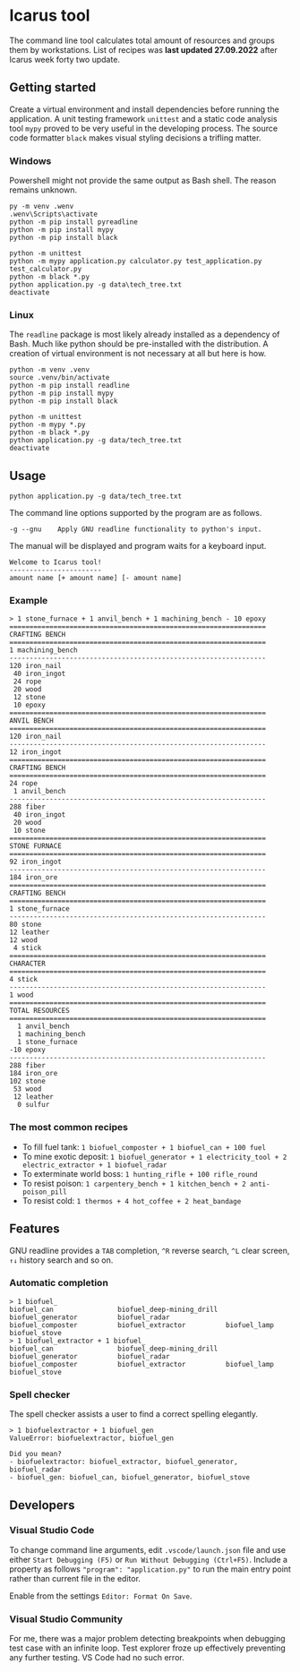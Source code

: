 # Icarus tool

The command line tool calculates total amount of resources and groups them by workstations. List of recipes was **last updated 27.09.2022** after Icarus week forty two update.

## Getting started

Create a virtual environment and install dependencies before running the application.
A unit testing framework `unittest` and a static code analysis tool `mypy` proved to be very useful in the developing process. The source code formatter `black` makes visual styling decisions a trifling matter.

### Windows

Powershell might not provide the same output as Bash shell. The reason remains unknown.

```
py -m venv .wenv
.wenv\Scripts\activate
python -m pip install pyreadline
python -m pip install mypy
python -m pip install black

python -m unittest
python -m mypy application.py calculator.py test_application.py test_calculator.py
python -m black *.py
python application.py -g data\tech_tree.txt
deactivate
```

### Linux

The `readline` package is most likely already installed as a dependency of Bash. Much like python should be pre-installed with the distribution. A creation of virtual environment is not necessary at all but here is how.

```
python -m venv .venv
source .venv/bin/activate
python -m pip install readline
python -m pip install mypy
python -m pip install black

python -m unittest
python -m mypy *.py
python -m black *.py
python application.py -g data/tech_tree.txt
deactivate
```

## Usage

```
python application.py -g data/tech_tree.txt
```

The command line options supported by the program are as follows.

```
-g --gnu    Apply GNU readline functionality to python's input.
```

The manual will be displayed and program waits for a keyboard input.

```
Welcome to Icarus tool!
-----------------------
amount name [+ amount name] [- amount name]
```

### Example

```
> 1 stone_furnace + 1 anvil_bench + 1 machining_bench - 10 epoxy
================================================================
CRAFTING BENCH
================================================================
1 machining_bench
----------------------------------------------------------------
120 iron_nail
 40 iron_ingot
 24 rope
 20 wood
 12 stone
 10 epoxy
================================================================
ANVIL BENCH
================================================================
120 iron_nail
----------------------------------------------------------------
12 iron_ingot
================================================================
CRAFTING BENCH
================================================================
24 rope
 1 anvil_bench
----------------------------------------------------------------
288 fiber
 40 iron_ingot
 20 wood
 10 stone
================================================================
STONE FURNACE
================================================================
92 iron_ingot
----------------------------------------------------------------
184 iron_ore
================================================================
CRAFTING BENCH
================================================================
1 stone_furnace
----------------------------------------------------------------
80 stone
12 leather
12 wood
 4 stick
================================================================
CHARACTER
================================================================
4 stick
----------------------------------------------------------------
1 wood
================================================================
TOTAL RESOURCES
================================================================
  1 anvil_bench
  1 machining_bench
  1 stone_furnace
-10 epoxy
----------------------------------------------------------------
288 fiber
184 iron_ore
102 stone
 53 wood
 12 leather
  0 sulfur
```

### The most common recipes

- To fill fuel tank: `1 biofuel_composter + 1 biofuel_can + 100 fuel`
- To mine exotic deposit: `1 biofuel_generator + 1 electricity_tool + 2 electric_extractor + 1 biofuel_radar`
- To exterminate world boss: `1 hunting_rifle + 100 rifle_round`
- To resist poison: `1 carpentery_bench + 1 kitchen_bench + 2 anti-poison_pill`
- To resist cold: `1 thermos + 4 hot_coffee + 2 heat_bandage`

## Features

GNU readline provides a `TAB` completion, `^R` reverse search, `^L` clear screen, `↑↓` history search and so on.

### Automatic completion

```
> 1 biofuel_
biofuel_can                biofuel_deep-mining_drill  biofuel_generator          biofuel_radar              
biofuel_composter          biofuel_extractor          biofuel_lamp               biofuel_stove
> 1 biofuel_extractor + 1 biofuel_
biofuel_can                biofuel_deep-mining_drill  biofuel_generator          biofuel_radar              
biofuel_composter          biofuel_extractor          biofuel_lamp               biofuel_stove
```

### Spell checker

The spell checker assists a user to find a correct spelling elegantly.

```
> 1 biofuelextractor + 1 biofuel_gen
ValueError: biofuelextractor, biofuel_gen

Did you mean?
- biofuelextractor: biofuel_extractor, biofuel_generator, biofuel_radar
- biofuel_gen: biofuel_can, biofuel_generator, biofuel_stove
```

## Developers

### Visual Studio Code

To change command line arguments, edit `.vscode/launch.json` file and use either `Start Debugging (F5)` or `Run Without Debugging (Ctrl+F5)`. Include a property as follows `"program": "application.py"` to run the main entry point rather than current file in the editor.

Enable from the settings `Editor: Format On Save`.

### Visual Studio Community

For me, there was a major problem detecting breakpoints when debugging test case with an infinite loop. Test explorer froze up effectively preventing any further testing. VS Code had no such error.
